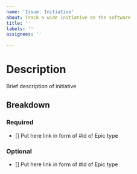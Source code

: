 ```yaml
---
name: 'Issue: Initiative'
about: Track a wide initiative on the software
title: ''
labels: ''
assignees: ''

---
```


# Description

Brief description of initiative

## Breakdown

### Required

- [] Put here link in form of #id of Epic type

### Optional

- [] Put here link in form of #id of Epic type
